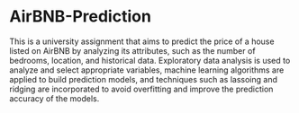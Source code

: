 # AirBNB-Prediction
This is a university assignment that aims to predict the price of a house listed on AirBNB by analyzing its attributes, 
such as the number of bedrooms, location, and historical data. Exploratory data analysis is used to analyze and select 
appropriate variables, machine learning algorithms are applied to build prediction models, and techniques such as lassoing 
and ridging are incorporated to avoid overfitting and improve the prediction accuracy of the models.

